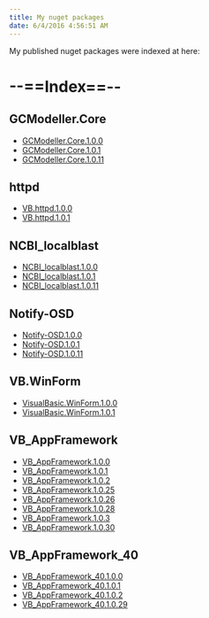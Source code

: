 ```yaml
---
title: My nuget packages
date: 6/4/2016 4:56:51 AM
---
```


My published nuget packages were indexed at here:
# __--==Index==--__
## GCModeller.Core
+ [GCModeller.Core.1.0.0](./GCModeller.Core/GCModeller.Core.1.0.0.html)<br />
+ [GCModeller.Core.1.0.1](./GCModeller.Core/GCModeller.Core.1.0.1.html)<br />
+ [GCModeller.Core.1.0.11](./GCModeller.Core/GCModeller.Core.1.0.11.html)<br />

## httpd
+ [VB.httpd.1.0.0](./httpd/VB.httpd.1.0.0.html)<br />
+ [VB.httpd.1.0.1](./httpd/VB.httpd.1.0.1.html)<br />

## NCBI_localblast
+ [NCBI_localblast.1.0.0](./NCBI_localblast/NCBI_localblast.1.0.0.html)<br />
+ [NCBI_localblast.1.0.1](./NCBI_localblast/NCBI_localblast.1.0.1.html)<br />
+ [NCBI_localblast.1.0.11](./NCBI_localblast/NCBI_localblast.1.0.11.html)<br />

## Notify-OSD
+ [Notify-OSD.1.0.0](./Notify-OSD/Notify-OSD.1.0.0.html)<br />
+ [Notify-OSD.1.0.1](./Notify-OSD/Notify-OSD.1.0.1.html)<br />
+ [Notify-OSD.1.0.11](./Notify-OSD/Notify-OSD.1.0.11.html)<br />

## VB.WinForm
+ [VisualBasic.WinForm.1.0.0](./VB.WinForm/VisualBasic.WinForm.1.0.0.html)<br />
+ [VisualBasic.WinForm.1.0.1](./VB.WinForm/VisualBasic.WinForm.1.0.1.html)<br />

## VB_AppFramework
+ [VB_AppFramework.1.0.0](./VB_AppFramework/VB_AppFramework.1.0.0.html)<br />
+ [VB_AppFramework.1.0.1](./VB_AppFramework/VB_AppFramework.1.0.1.html)<br />
+ [VB_AppFramework.1.0.2](./VB_AppFramework/VB_AppFramework.1.0.2.html)<br />
+ [VB_AppFramework.1.0.25](./VB_AppFramework/VB_AppFramework.1.0.25.html)<br />
+ [VB_AppFramework.1.0.26](./VB_AppFramework/VB_AppFramework.1.0.26.html)<br />
+ [VB_AppFramework.1.0.28](./VB_AppFramework/VB_AppFramework.1.0.28.html)<br />
+ [VB_AppFramework.1.0.3](./VB_AppFramework/VB_AppFramework.1.0.3.html)<br />
+ [VB_AppFramework.1.0.30](./VB_AppFramework/VB_AppFramework.1.0.30.html)<br />

## VB_AppFramework_40
+ [VB_AppFramework_40.1.0.0](./VB_AppFramework_40/VB_AppFramework_40.1.0.0.html)<br />
+ [VB_AppFramework_40.1.0.1](./VB_AppFramework_40/VB_AppFramework_40.1.0.1.html)<br />
+ [VB_AppFramework_40.1.0.2](./VB_AppFramework_40/VB_AppFramework_40.1.0.2.html)<br />
+ [VB_AppFramework_40.1.0.29](./VB_AppFramework_40/VB_AppFramework_40.1.0.29.html)<br />

